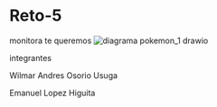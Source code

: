 # Reto-5
monitora te queremos
![diagrama pokemon_1 drawio](https://user-images.githubusercontent.com/101955537/179837952-15c61844-b09d-4067-8535-716c825bae4e.png)


integrantes

Wilmar Andres Osorio Usuga

Emanuel Lopez Higuita
